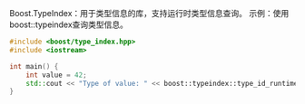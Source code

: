Boost.TypeIndex：用于类型信息的库，支持运行时类型信息查询。
示例：使用boost::typeindex查询类型信息。

```cpp
#include <boost/type_index.hpp>
#include <iostream>

int main() {
    int value = 42;
    std::cout << "Type of value: " << boost::typeindex::type_id_runtime(value).pretty_name() << std::endl;
}
```